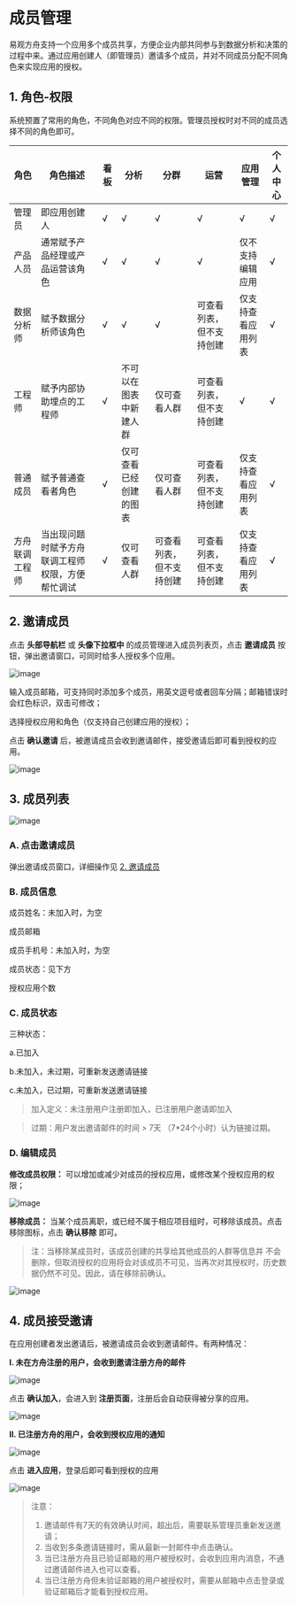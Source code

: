 # 成员管理
易观方舟支持一个应用多个成员共享，方便企业内部共同参与到数据分析和决策的过程中来。通过应用创建人（即管理员）邀请多个成员，并对不同成员分配不同角色来实现应用的授权。

## 1. 角色-权限
系统预置了常用的角色，不同角色对应不同的权限。管理员授权时对不同的成员选择不同的角色即可。

角色 | 角色描述| 看板| 分析| 分群| 运营| 应用管理| 个人中心
---|---|---|---|---|---|---|---
管理员 | 即应用创建人|  √ |√ |√ |√ |√ |√
产品人员 | 通常赋予产品经理或产品运营该角色|  √ |√ |√ |√ |仅不支持编辑应用 |√
数据分析师 | 赋予数据分析师该角色|  √ |√ |√ |可查看列表，但不支持创建 |仅支持查看应用列表 |√
工程师 | 赋予内部协助埋点的工程师|  √ |不可以在图表中新建人群 |仅可查看人群 |可查看列表，但不支持创建 |√ |√
普通成员 | 赋予普通查看者角色|  √ |仅可查看已经创建的图表 |仅可查看人群 |可查看列表，但不支持创建 |仅支持查看应用列表 |√
方舟联调工程师 |当出现问题时赋予方舟联调工程师权限，方便帮忙调试|  √ |仅可查看人群 |可查看列表，但不支持创建 |可查看列表，但不支持创建 |仅支持查看应用列表 |√





## <span id="invitation">2. 邀请成员</span>
点击 **头部导航栏** 或 **头像下拉框中** 的成员管理进入成员列表页，点击 **邀请成员** 按钮，弹出邀请窗口，可同时给多人授权多个应用。

![image](http://imguserradar.analysys.cn/fangzhou/img/2017/12/201712052314002459.png)


输入成员邮箱，可支持同时添加多个成员，用英文逗号或者回车分隔；邮箱错误时会红色标识，双击可修改；

选择授权应用和角色（仅支持自己创建应用的授权）；

点击 **确认邀请** 后，被邀请成员会收到邀请邮件，接受邀请后即可看到授权的应用。

![image](http://imguserradar.analysys.cn/fangzhou/img/2017/12/201712052314003244.gif)

## 3. 成员列表
![image](http://imguserradar.analysys.cn/fangzhou/img/2017/12/201712060621560895.png)
### A. 点击邀请成员
弹出邀请成员窗口，详细操作见 [2. 邀请成员](#invitation) 
### B. 成员信息
成员姓名：未加入时，为空

成员邮箱

成员手机号：未加入时，为空

成员状态：见下方

授权应用个数

### C. 成员状态
三种状态：

a.已加入

b.未加入，未过期，可重新发送邀请链接

c.未加入，已过期，可重新发送邀请链接

> 加入定义：未注册用户注册即加入，已注册用户邀请即加入

> 过期：用户发出邀请邮件的时间 > 7天 （7*24个小时）认为链接过期。

### D. 编辑成员
**修改成员权限：** 可以增加或减少对成员的授权应用，或修改某个授权应用的权限；

![image](http://imguserradar.analysys.cn/fangzhou/img/2017/12/201712052314005715.png)

**移除成员：**
当某个成员离职，或已经不属于相应项目组时，可移除该成员。点击移除图标，点击 **确认移除** 即可。
> 注：当移除某成员时，该成员创建的共享给其他成员的人群等信息并 不会删除，但取消授权的应用将会对该成员不可见，当再次对其授权时，历史数据仍然不可见。因此，请在移除前确认。

![image](http://imguserradar.analysys.cn/fangzhou/img/2017/12/201712052314008015.png)


## 4. 成员接受邀请
在应用创建者发出邀请后，被邀请成员会收到邀请邮件。有两种情况：

**Ⅰ. 未在方舟注册的用户，会收到邀请注册方舟的邮件**

![image](http://imguserradar.analysys.cn/fangzhou/img/2017/12/201712052314005445.png)

点击 **确认加入**，会进入到 **注册页面**，注册后会自动获得被分享的应用。

![image](http://imguserradar.analysys.cn/fangzhou/img/2017/12/201712052314003250.png)

**Ⅱ. 已注册方舟的用户，会收到授权应用的通知**

![image](http://imguserradar.analysys.cn/fangzhou/img/2017/12/201712052314005619.png)

点击 **进入应用**，登录后即可看到授权的应用

![image](http://imguserradar.analysys.cn/fangzhou/img/2017/12/201712052314000752.png)




> 注意：
> 1. 邀请邮件有7天的有效确认时间，超出后，需要联系管理员重新发送邀请；
> 2. 当收到多条邀请链接时，需从最新一封邮件中点击确认。
> 3. 当已注册方舟且已验证邮箱的用户被授权时，会收到应用内消息，不通过邀请邮件进入也可以查看。
> 4. 当已注册方舟但未验证邮箱的用户被授权时，需要从邮箱中点击登录或验证邮箱后才能看到授权应用。


